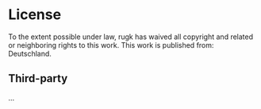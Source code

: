 # License

To the extent possible under law, rugk has waived all copyright and related or neighboring rights to this work. This work is published from: Deutschland.

## Third-party

…
